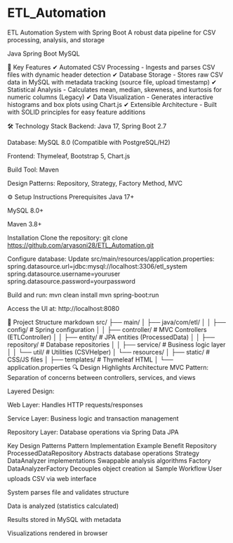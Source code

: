 # ETL_Automation
ETL Automation System with Spring Boot
A robust data pipeline for CSV processing, analysis, and storage

Java
Spring Boot
MySQL

🚀 Key Features
✔ Automated CSV Processing - Ingests and parses CSV files with dynamic header detection
✔ Database Storage - Stores raw CSV data in MySQL with metadata tracking (source file, upload timestamp)
✔ Statistical Analysis - Calculates mean, median, skewness, and kurtosis for numeric columns (Legacy)
✔ Data Visualization - Generates interactive histograms and box plots using Chart.js
✔ Extensible Architecture - Built with SOLID principles for easy feature additions

🛠️ Technology Stack
Backend: Java 17, Spring Boot 2.7

Database: MySQL 8.0 (Compatible with PostgreSQL/H2)

Frontend: Thymeleaf, Bootstrap 5, Chart.js

Build Tool: Maven

Design Patterns: Repository, Strategy, Factory Method, MVC

⚙️ Setup Instructions
Prerequisites
Java 17+

MySQL 8.0+

Maven 3.8+

Installation
Clone the repository:
git clone https://github.com/aryasoni28/ETL_Automation.git

Configure database:
Update src/main/resources/application.properties:
spring.datasource.url=jdbc:mysql://localhost:3306/etl_system
spring.datasource.username=youruser
spring.datasource.password=yourpassword

Build and run:
mvn clean install
mvn spring-boot:run

Access the UI at:
http://localhost:8080

📂 Project Structure
markdown
src/
├── main/
│   ├── java/com/etl/
│   │   ├── config/       # Spring configuration
│   │   ├── controller/   # MVC Controllers (ETLController)
│   │   ├── entity/       # JPA entities (ProcessedData)
│   │   ├── repository/   # Database repositories
│   │   ├── service/      # Business logic layer
│   │   └── util/         # Utilities (CSVHelper)
│   └── resources/
│       ├── static/       # CSS/JS files
│       ├── templates/    # Thymeleaf HTML
│       └── application.properties
🔍 Design Highlights
Architecture
MVC Pattern: Separation of concerns between controllers, services, and views

Layered Design:

Web Layer: Handles HTTP requests/responses

Service Layer: Business logic and transaction management

Repository Layer: Database operations via Spring Data JPA

Key Design Patterns
Pattern	Implementation Example	Benefit
Repository	ProcessedDataRepository	Abstracts database operations
Strategy	DataAnalyzer implementations	Swappable analysis algorithms
Factory	DataAnalyzerFactory	Decouples object creation
📊 Sample Workflow
User uploads CSV via web interface

System parses file and validates structure

Data is analyzed (statistics calculated)

Results stored in MySQL with metadata

Visualizations rendered in browser
